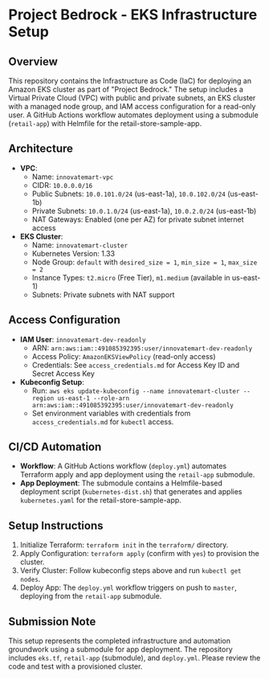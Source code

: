 # Project Bedrock - EKS Infrastructure Setup

## Overview

This repository contains the Infrastructure as Code (IaC) for deploying an Amazon EKS cluster as part of "Project Bedrock." The setup includes a Virtual Private Cloud (VPC) with public and private subnets, an EKS cluster with a managed node group, and IAM access configuration for a read-only user. A GitHub Actions workflow automates deployment using a submodule (`retail-app`) with Helmfile for the retail-store-sample-app.

## Architecture

- **VPC**:
  - Name: `innovatemart-vpc`
  - CIDR: `10.0.0.0/16`
  - Public Subnets: `10.0.101.0/24` (us-east-1a), `10.0.102.0/24` (us-east-1b)
  - Private Subnets: `10.0.1.0/24` (us-east-1a), `10.0.2.0/24` (us-east-1b)
  - NAT Gateways: Enabled (one per AZ) for private subnet internet access
- **EKS Cluster**:
  - Name: `innovatemart-cluster`
  - Kubernetes Version: 1.33
  - Node Group: `default` with `desired_size = 1`, `min_size = 1`, `max_size = 2`
  - Instance Types: `t2.micro` (Free Tier), `m1.medium` (available in us-east-1)
  - Subnets: Private subnets with NAT support

## Access Configuration

- **IAM User**: `innovatemart-dev-readonly`
  - ARN: `arn:aws:iam::491085392395:user/innovatemart-dev-readonly`
  - Access Policy: `AmazonEKSViewPolicy` (read-only access)
  - Credentials: See `access_credentials.md` for Access Key ID and Secret Access Key
- **Kubeconfig Setup**:
  - Run: `aws eks update-kubeconfig --name innovatemart-cluster --region us-east-1 --role-arn arn:aws:iam::491085392395:user/innovatemart-dev-readonly`
  - Set environment variables with credentials from `access_credentials.md` for `kubectl` access.

## CI/CD Automation

- **Workflow**: A GitHub Actions workflow (`deploy.yml`) automates Terraform apply and app deployment using the `retail-app` submodule.
- **App Deployment**: The submodule contains a Helmfile-based deployment script (`kubernetes-dist.sh`) that generates and applies `kubernetes.yaml` for the retail-store-sample-app.

## Setup Instructions

1. Initialize Terraform: `terraform init` in the `terraform/` directory.
2. Apply Configuration: `terraform apply` (confirm with `yes`) to provision the cluster.
3. Verify Cluster: Follow kubeconfig steps above and run `kubectl get nodes`.
4. Deploy App: The `deploy.yml` workflow triggers on push to `master`, deploying from the `retail-app` submodule.

## Submission Note

This setup represents the completed infrastructure and automation groundwork using a submodule for app deployment. The repository includes `eks.tf`, `retail-app` (submodule), and `deploy.yml`. Please review the code and test with a provisioned cluster.
